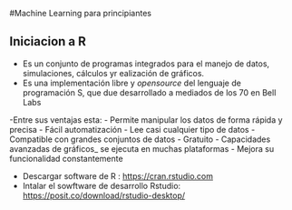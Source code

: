 #Machine Learning para principiantes

## Iniciacion a R

- Es un conjunto de programas integrados para el manejo de datos, simulaciones, cálculos yr ealización de gráficos.
- Es una implementación libre y _opensource_ del lenguaje de programación S, que due desarrollado a mediados de los 70 en Bell Labs

-Entre sus ventajas esta:
    - Permite manipular los datos de forma rápida y precisa
    - Fácil automatización
    - Lee casi cualquier tipo de datos
    - Compatible con grandes conjuntos de datos
    - Gratuito
    - Capacidades avanzadas de gráficos_ se ejecuta en muchas plataformas
    - Mejora su funcionalidad constantemente


- Descargar software de R :     https://cran.rstudio.com
- Intalar el sowftware de desarrollo Rstudio: https://posit.co/download/rstudio-desktop/
